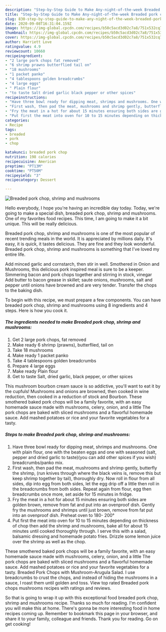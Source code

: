 ```yaml
---
description: "Step-by-Step Guide to Make Any-night-of-the-week Breaded pork chop, shrimp and mushrooms"
title: "Step-by-Step Guide to Make Any-night-of-the-week Breaded pork chop, shrimp and mushrooms"
slug: 830-step-by-step-guide-to-make-any-night-of-the-week-breaded-pork-chop-shrimp-and-mushrooms
date: 2020-09-08T16:31:04.159Z
image: https://img-global.cpcdn.com/recipes/b50c5acd3d02c7a8/751x532cq70/breaded-pork-chop-shrimp-and-mushrooms-recipe-main-photo.jpg
thumbnail: https://img-global.cpcdn.com/recipes/b50c5acd3d02c7a8/751x532cq70/breaded-pork-chop-shrimp-and-mushrooms-recipe-main-photo.jpg
cover: https://img-global.cpcdn.com/recipes/b50c5acd3d02c7a8/751x532cq70/breaded-pork-chop-shrimp-and-mushrooms-recipe-main-photo.jpg
author: Harriett Love
ratingvalue: 4.9
reviewcount: 10660
recipeingredient:
- "2 large pork chops fat removed"
- "6 shrimp prawns butterflied tail on"
- "18 mushrooms"
- "1 packet panko"
- "4 tablespoons golden breadcrumbs"
- "4 large eggs"
- " Plain flour"
- "to taste Salt dried garlic black pepper or other spices"
recipeinstructions:
- "Have three bowl ready for dipping meat, shrimps and mushrooms. One with plain flour, one with the beaten eggs and one with seasoned (salt, pepper and dried garlic to taste)(you can add other spices if you wish) breadcrumbs/panko mix."
- "First wash, then pad the meat, mushrooms and shrimp gently, butterfly the shrimp, (run knives through where the black veins is, remove this but keep shrimp together by tail), thoroughly dry. Now roll in flour from all sides, dip into egg from both sides, let the egg drip off a little then roll in the breadcrumbs from both sides. Repeat again from flour, egg then breadcrumbs once more, set aside for 15 minutes in fridge."
- "Fry the meat in a hot for about 15 minutes ensuring both sides are golden brown, remove from fat and put into an ovenproof dish. Gently fry the mushrooms and shrimps until just brown, remove from fat put into an ovenproof dish. Preheat oven to 180- 200°"
- "Put first the meat into oven for 10 to 15 minutes depending on thickness of chop then add the shrimp and mushrooms, bake all for about 15 minutes until cooked thoroughly through. I serve this with a salad, balsamic dressing and homemade potato fries. Drizzle some lemon juice over the shrimp as well as the chop."
categories:
- Recipe
tags:
- breaded
- pork
- chop

katakunci: breaded pork chop 
nutrition: 198 calories
recipecuisine: American
preptime: "PT13M"
cooktime: "PT50M"
recipeyield: "3"
recipecategory: Dessert

---
```



![Breaded pork chop, shrimp and mushrooms](https://img-global.cpcdn.com/recipes/b50c5acd3d02c7a8/751x532cq70/breaded-pork-chop-shrimp-and-mushrooms-recipe-main-photo.jpg)

Hello everybody, I hope you're having an incredible day today. Today, we're going to make a special dish, breaded pork chop, shrimp and mushrooms. One of my favorites food recipes. This time, I am going to make it a bit unique. This will be really delicious.

Breaded pork chop, shrimp and mushrooms is one of the most popular of recent trending meals in the world. It is appreciated by millions daily. It's easy, it is quick, it tastes delicious. They are fine and they look wonderful. Breaded pork chop, shrimp and mushrooms is something that I've loved my entire life.

Add minced garlic and cornstarch, then stir in well. Smothered in Onion and Mushrooms, this delicious pork inspired meal is sure to be a keeper. Simmering bacon and pork chops together and stirring in stock, vinegar Add butter to bacon grease in skillet; saute onions, mushrooms, salt and pepper until onions have browned and are very tender. Transfer the chops to the baking dish.


To begin with this recipe, we must prepare a few components. You can have breaded pork chop, shrimp and mushrooms using 8 ingredients and 4 steps. Here is how you cook it.

<!--inarticleads1-->

##### The ingredients needed to make Breaded pork chop, shrimp and mushrooms:

1. Get 2 large pork chops, fat removed
1. Make ready 6 shrimp (prawns), butterflied, tail on
1. Take 18 mushrooms
1. Make ready 1 packet panko
1. Take 4 tablespoons golden breadcrumbs
1. Prepare 4 large eggs
1. Make ready  Plain flour
1. Get to taste Salt, dried garlic, black pepper, or other spices


This mushroom bourbon cream sauce is so addictive, you&#39;ll want to eat it by the cupfuls! Mushrooms and onions are browned, then cooked in wine reduction, then cooked in a reduction of stock and Bourbon. These smothered baked pork chops will be a family favorite, with an easy homemade sauce made with mushrooms, celery, onion, and a little The pork chops are baked with sliced mushrooms and a flavorful homemade sauce. Add mashed potatoes or rice and your favorite vegetables for a tasty. 

<!--inarticleads2-->

##### Steps to make Breaded pork chop, shrimp and mushrooms:

1. Have three bowl ready for dipping meat, shrimps and mushrooms. One with plain flour, one with the beaten eggs and one with seasoned (salt, pepper and dried garlic to taste)(you can add other spices if you wish) breadcrumbs/panko mix.
1. First wash, then pad the meat, mushrooms and shrimp gently, butterfly the shrimp, (run knives through where the black veins is, remove this but keep shrimp together by tail), thoroughly dry. Now roll in flour from all sides, dip into egg from both sides, let the egg drip off a little then roll in the breadcrumbs from both sides. Repeat again from flour, egg then breadcrumbs once more, set aside for 15 minutes in fridge.
1. Fry the meat in a hot for about 15 minutes ensuring both sides are golden brown, remove from fat and put into an ovenproof dish. Gently fry the mushrooms and shrimps until just brown, remove from fat put into an ovenproof dish. Preheat oven to 180- 200°
1. Put first the meat into oven for 10 to 15 minutes depending on thickness of chop then add the shrimp and mushrooms, bake all for about 15 minutes until cooked thoroughly through. I serve this with a salad, balsamic dressing and homemade potato fries. Drizzle some lemon juice over the shrimp as well as the chop.


These smothered baked pork chops will be a family favorite, with an easy homemade sauce made with mushrooms, celery, onion, and a little The pork chops are baked with sliced mushrooms and a flavorful homemade sauce. Add mashed potatoes or rice and your favorite vegetables for a tasty. Breaded Pork Chops with Mushroom-Arugula Salad. I use breadcrumbs to crust the chops, and instead of hiding the mushrooms in a sauce, I roast them until golden and toss. View top rated Breaded pork chops mushrooms recipes with ratings and reviews. 

So that is going to wrap it up with this exceptional food breaded pork chop, shrimp and mushrooms recipe. Thanks so much for reading. I'm confident you will make this at home. There's gonna be more interesting food in home recipes coming up. Remember to bookmark this page in your browser, and share it to your family, colleague and friends. Thank you for reading. Go on get cooking!
